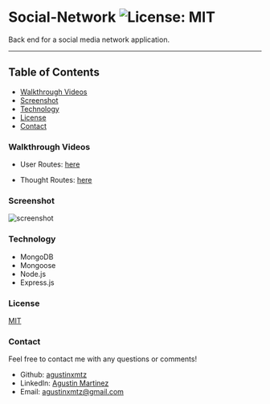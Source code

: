 # 

# Social-Network ![License: MIT](https://img.shields.io/badge/License-MIT-yellow.svg)

Back end for a social media network application. 
***

## **Table of Contents**
* [Walkthrough Videos](#walkthrough-videos)
* [Screenshot](#scrennshot)
* [Technology](#technology)
* [License](#license)
* [Contact](#contact)


### Walkthrough Videos

* User Routes: [here]()

* Thought Routes: [here]()

### Screenshot

![screenshot]()

### Technology
* MongoDB
* Mongoose
* Node.js
* Express.js

### License
[MIT](https://opensource.org/licenses/MIT)



### **Contact**
Feel free to contact me with any questions or comments!
* Github: [agustinxmtz](https://github.com/agustinxmtz)
* LinkedIn: [Agustin Martinez](https://www.linkedin.com/in/agustin-martinez-6282aa1b3/)
* Email: agustinxmtz@gmail.com
